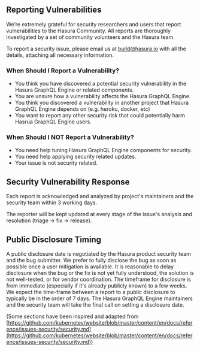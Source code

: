 ## Reporting Vulnerabilities

We’re extremely grateful for security researchers and users that report vulnerabilities to the Hasura Community. All reports are thoroughly investigated by a set of community volunteers and the Hasura team.

To report a security issue, please email us at [build@hasura.io](mailto:build@hasura.io) with all the details, attaching all necessary information.

### When Should I Report a Vulnerability?

- You think you have discovered a potential security vulnerability in the Hasura GraphQL Engine or related components.
- You are unsure how a vulnerability affects the Hasura GraphQL Engine.
- You think you discovered a vulnerability in another project that Hasura GraphQL Engine depends on (e.g. heroku, docker, etc)
- You want to report any other security risk that could potentially harm Hasrua GraphQL Engine users.

### When Should I NOT Report a Vulnerability?

- You need help tuning Hasura GraphQL Engine components for security.
- You need help applying security related updates.
- Your issue is not security related.

## Security Vulnerability Response

Each report is acknowledged and analyzed by project's maintainers and the security team within 3 working days. 

The reporter will be kept updated at every stage of the issue's analysis and resolution (triage -> fix -> release).

## Public Disclosure Timing

A public disclosure date is negotiated by the Hasura product security team and the bug submitter. We prefer to fully disclose the bug as soon as possible once a user mitigation is available. It is reasonable to delay disclosure when the bug or the fix is not yet fully understood, the solution is not well-tested, or for vendor coordination. The timeframe for disclosure is from immediate (especially if it's already publicly known) to a few weeks. We expect the time-frame between a report to a public disclosure to typically be in the order of 7 days. The Hasura GraphQL Engine maintainers and the security team will take the final call on setting a disclosure date.


(Some sections have been inspired and adapted from [https://github.com/kubernetes/website/blob/master/content/en/docs/reference/issues-security/security.md](https://github.com/kubernetes/website/blob/master/content/en/docs/reference/issues-security/security.md))

